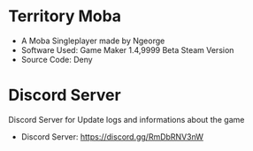 # Territory Moba
- A Moba Singleplayer made by Ngeorge
- Software Used: Game Maker 1.4,9999 Beta Steam Version
- Source Code: Deny

# Discord Server
Discord Server for Update logs and informations about the game
- Discord Server: https://discord.gg/RmDbRNV3nW
